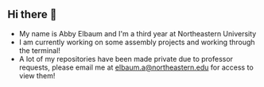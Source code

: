 ## Hi there 👋
- My name is Abby Elbaum and I'm a third year at Northeastern University
- I am currently working on some assembly projects and working through the terminal!
- A lot of my repositories have been made private due to professor requests, please email me at elbaum.a@northeastern.edu for access to view them!

<!--
**abbyelbaum/abbyelbaum** is a ✨ _special_ ✨ repository because its `README.md` (this file) appears on your GitHub profile.

Here are some ideas to get you started:

- 🔭 I’m currently working on ...
- 🌱 I’m currently learning ...
- 👯 I’m looking to collaborate on ...
- 🤔 I’m looking for help with ...
- 💬 Ask me about ...
- 📫 How to reach me: ...
- 😄 Pronouns: ...
- ⚡ Fun fact: ...
-->
